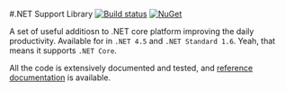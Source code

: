 #.NET Support Library [![Build status](https://ci.appveyor.com/api/projects/status/xitll0h5wqn5y66d/branch/master?svg=true)](https://ci.appveyor.com/project/aloneguid/support/branch/master) [![NuGet](https://img.shields.io/nuget/v/netbox.svg?maxAge=2592000?style=flat-square)](https://www.nuget.org/packages/netbox/)

A set of useful additiosn to .NET core platform improving the daily productivity. Available for in `.NET 4.5` and `.NET Standard 1.6`. Yeah, that means it supports `.NET Core`.

All the code is extensively documented and tested, and [reference documentation](doc/reference.md) is available.
